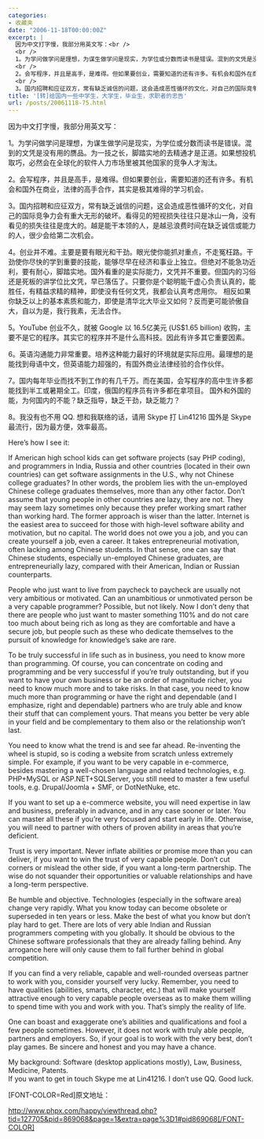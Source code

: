 ```yaml
---
categories:
- 收藏夹
date: "2006-11-18T00:00:00Z"
excerpt: |
  因为中文打字慢，我部分用英文写：<br />
  <br />
  1。为学问做学问是理想，为谋生做学问是现实，为学位或分数而读书是错误。混到的文凭是没有用的赝品。为一技之长，脚踏实地的去精通才是正道。如果想投机取巧，必然会在全球化的软件人力市场里被其他国家的竞争人才淘汰。<br />
  <br />
  2。会写程序，并且是高手，是难得。但如果要创业，需要知道的还有许多。有机会和国外在商业，法律的高手合作，其实是极其难得的学习机会。<br />
  <br />
  3。国内招聘和应征双方，常有缺乏诚信的问题，这会造成恶性循环的文化，对自己的国际竞争力会有重大无形的破坏。看...
title: '[转]给国内一些中学生，大学生，毕业生，求职者的忠告'
url: /posts/20061118-75.html
---
```

因为中文打字慢，我部分用英文写：

1。为学问做学问是理想，为谋生做学问是现实，为学位或分数而读书是错误。混到的文凭是没有用的赝品。为一技之长，脚踏实地的去精通才是正道。如果想投机取巧，必然会在全球化的软件人力市场里被其他国家的竞争人才淘汰。

2。会写程序，并且是高手，是难得。但如果要创业，需要知道的还有许多。有机会和国外在商业，法律的高手合作，其实是极其难得的学习机会。

3。国内招聘和应征双方，常有缺乏诚信的问题，这会造成恶性循环的文化，对自己的国际竞争力会有重大无形的破坏。看得见的短视损失往往只是冰山一角，没有看见的损失往往是庞大的。越是能干本领的人，是越忌浪费时间在缺乏诚信或能力的人，很少会给第二次机会。

4。创业并不难。主要是要有眼光和干劲。眼光使你能抓对重点，不走冤枉路。干劲使你尽快的学到重要的技能，能够尽早在经济和事业上独立。但绝对不能急功近利，要有耐心，脚踏实地。国外看重的是实际能力，文凭并不重要。但国内的习俗还是死板的讲学位比文凭，早已落伍了。只要你是个聪明能干虚心负责认真的，能胜任，有精益求精的精神，即使没有任何文凭，我都会认真考虑用你。 相反如果你缺乏以上的基本素质和能力，即使是清华北大毕业又如何？反而更可能骄傲自大，自以为是，我行我素，无法合作。

5。YouTube 创业不久，就被 Google 以 16.5亿美元 (US$1.65 billion) 收购，主要不是它的程序。其实它的程序并不是什么高科技。因此有许多其它重要因素。

6。英语沟通能力非常重要。培养这种能力最好的环境就是实际应用。最理想的是能找到母语中文，但英语能力超强的，有国外商业法律经验的合作伙伴。

7。国内每年毕业而找不到工作的有几千万。而在美国，会写程序的高中生许多都能找到半工或暑期全工。印度，俄国的程序员有许多都在拿项目。 国外和外国的能，为何国内的不能？缺乏指导，缺乏干劲，缺乏能力？

8。我没有也不用 QQ. 想和我联络的话，请用 Skype 打 Lin41216 国外是 Skype 最流行，因为最方便，效率最高。

Here&#8217;s how I see it:

If American high school kids can get software projects (say PHP coding), and programmers in India, Russia and other countries (located in their own countries) can get software assignments in the U.S., why not Chinese college graduates? In other words, the problem lies with the un-employed Chinese college graduates themselves, more than any other factor. Don&#8217;t assume that young people in other countries are lazy, they are not. They may seem lazy sometimes only because they prefer working smart rather than working hard. The former approach is wiser than the latter. Internet is the easiest area to succeed for those with high-level software ability and motivation, but no capital. The world does not owe you a job, and you can create yourself a job, even a career. It takes entrepreneurial motivation, often lacking among Chinese students. In that sense, one can say that Chinese students, especially un-employed Chinese graduates, are entrepreneurially lazy, compared with their American, Indian or Russian counterparts.

People who just want to live from paycheck to paycheck are usually not very ambitious or motivated. Can an unambitious or unmotivated person be a very capable programmer? Possible, but not likely. Now I don&#8217;t deny that there are people who just want to master something 110% and do not care too much about being rich as long as they are comfortable and have a secure job, but people such as these who dedicate themselves to the pursuit of knowledge for knowledge&#8217;s sake are rare. 

To be truly successful in life such as in business, you need to know more than programming. Of course, you can concentrate on coding and programming and be very successful if you&#8217;re truly outstanding, but if you want to have your own business or be an order of magnitude richer, you need to know much more and to take risks. In that case, you need to know much more than programming or have the right and dependable (and I emphasize, right and dependable) partners who are truly able and know their stuff that can complement yours. That means you better be very able in your field and be complementary to them also or the relationship won&#8217;t last.

You need to know what the trend is and see far ahead. Re-inventing the wheel is stupid, so is coding a website from scratch unless extremely simple. For example, if you want to be very capable in e-commerce, besides mastering a well-chosen language and related technologies, e.g. PHP+MySQL or ASP.NET+SQLServer, you still need to master a few useful tools, e.g. Drupal/Joomla + SMF, or DotNetNuke, etc.

If you want to set up a e-commerce website, you will need expertise in law and business, preferably in advance, and in any case sooner or later. You can master all these if you&#8217;re very focused and start early in life. Otherwise, you will need to partner with others of proven ability in areas that you&#8217;re deficient.

Trust is very important. Never inflate abilities or promise more than you can deliver, if you want to win the trust of very capable people. Don&#8217;t cut corners or mislead the other side, if you want a long-term partnership. The wise do not squander their opportunities or valuable relationships and have a long-term perspective. 

Be humble and objective. Technologies (especially in the software area) change very rapidly. What you know today can become obsolete or superseded in ten years or less. Make the best of what you know but don&#8217;t play hard to get. There are lots of very able Indian and Russian programmers competing with you globally. It should be obvious to the Chinese software professionals that they are already falling behind. Any arrogance here will only cause them to fall further behind in global competition.

If you can find a very reliable, capable and well-rounded overseas partner to work with you, consider yourself very lucky. Remember, you need to have qualities (abilities, smarts, character, etc.) that will make yourself attractive enough to very capable people overseas as to make them willing to spend time with you and work with you. That&#8217;s simply the reality of life.

One can boast and exaggerate one&#8217;s abilities and qualifications and fool a few people sometimes. However, it does not work with truly able people, partners and employers. So, if your goal is to work with the very best, don&#8217;t play games. Be sincere and honest and you may have a chance. 

My background: Software (desktop applications mostly), Law, Business, Medicine, Patents.  
If you want to get in touch Skype me at Lin41216. I don&#8217;t use QQ. Good luck.

[FONT-COLOR=Red]原文地址： 

http://www.phpx.com/happy/viewthread.php?tid=127705&pid=869068&page=1&extra=page%3D1#pid869068[/FONT-COLOR]
